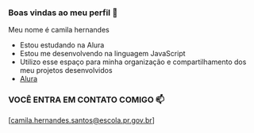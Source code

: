 
### Boas vindas ao meu perfil 💙
Meu nome é camila hernandes

- Estou estudando na Alura
- Estou me desenvolvendo na linguagem JavaScript
- Utilizo esse espaço para minha organização e compartilhamento dos meu projetos desenvolvidos
- [Alura](https://www.alura.com.br)
    
### VOCÊ ENTRA EM CONTATO COMIGO 📫
[camila.hernandes.santos@escola.pr.gov.br]


  
